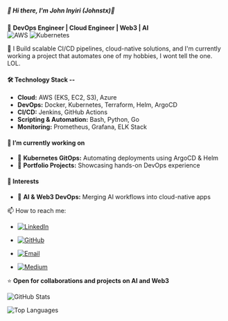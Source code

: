 ##### 👋 Hi there, I'm John Inyiri (Johnstx)👋

🚀 **DevOps Engineer | Cloud Engineer | Web3 | AI**  
![AWS](https://img.shields.io/badge/AWS-232F3E?style=for-the-badge&logo=amazon-aws)
![Kubernetes](https://img.shields.io/badge/Kubernetes-326CE5?style=for-the-badge&logo=kubernetes&logoColor=white)

🔧 I Build scalable CI/CD pipelines, cloud-native solutions, and I'm currently working a project that automates one of my hobbies, I wont tell the one. LOL. 

#### 🛠 Technology Stack --
- **Cloud:** AWS (EKS, EC2, S3), Azure  
- **DevOps:** Docker, Kubernetes, Terraform, Helm, ArgoCD  
- **CI/CD:** Jenkins, GitHub Actions  
- **Scripting & Automation:** Bash, Python, Go  
- **Monitoring:** Prometheus, Grafana, ELK Stack

#### 🔭 I’m currently working on
- 🔹 **Kubernetes GitOps:** Automating deployments using ArgoCD & Helm  
- 🔹 **Portfolio Projects:** Showcasing hands-on DevOps experience

#### 🌱 Interests
- 🔹 **AI & Web3 DevOps:** Merging AI workflows into cloud-native apps
  
 
 📫 How to reach me:
- [![LinkedIn](https://img.shields.io/badge/LinkedIn-Connect-blue?style=flat&logo=linkedin)](https://www.linkedin.com/in/johnstx0110/)

- [![GitHub](https://img.shields.io/badge/GitHub-Follow-lightgrey?style=flat&logo=github)](https://github.com/Johnstx)
  
- [![Email](https://img.shields.io/badge/Email-Contact-red?style=flat&logo=gmail)](mailto:inyiri.io@gmail.com)

- [![Medium](https://img.shields.io/badge/Medium-Read-black?style=flat&logo=medium)](https://medium.com/@inyiri.io)



⭐ **Open for collaborations and projects on AI and Web3**
  
  
![GitHub Stats](https://github-readme-stats.vercel.app/api?username=Johnstx&show_icons=true&theme=grey)

![Top Languages](https://github-readme-stats.vercel.app/api/top-langs/?username=Johnstx&layout=compact&theme=grey)
